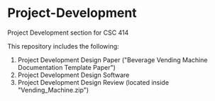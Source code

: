 # Project-Development
Project Development section for CSC 414

This repository includes the following:
  1. Project Development Design Paper ("Beverage Vending Machine Documentation Template Paper")
  2. Project Development Design Software
  3. Project Development Design Review (located inside "Vending_Machine.zip")
